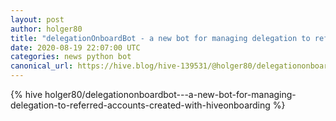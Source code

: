 ```yaml
---
layout: post
author: holger80
title: "delegationOnboardBot - a new bot for managing delegation to referred accounts created with hiveonboarding"
date: 2020-08-19 22:07:00 UTC
categories: news python bot
canonical_url: https://hive.blog/hive-139531/@holger80/delegationonboardbot---a-new-bot-for-managing-delegation-to-referred-accounts-created-with-hiveonboarding
---
```

{% hive holger80/delegationonboardbot---a-new-bot-for-managing-delegation-to-referred-accounts-created-with-hiveonboarding %}
